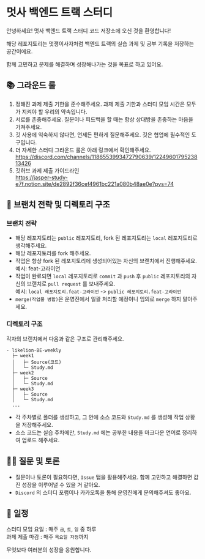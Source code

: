# 멋사 백엔드 트랙 스터디
안녕하세요! 멋사 백엔드 트랙 스터디 코드 저장소에 오신 것을 환영합니다!

해당 레포지토리는 멋쟁이사자처럼 백엔드 트랙의 실습 과제 및 공부 기록을 저장하는 공간이에요.

함께 고민하고 문제를 해결하며 성장해나가는 것을 목표로 하고 있어요.

## 📚 그라운드 룰
1. 정해진 과제 제출 기한을 준수해주세요. 과제 제출 기한과 스터디 모임 시간은 모두가 지켜야 할 우리의 약속입니다.
2. 서로를 존중해주세요. 질문이나 피드백을 할 때는 항상 상대방을 존중하는 마음을 가져주세요.
3. 깃 사용에 익숙하지 않다면, 언제든 편하게 질문해주세요. 깃은 협업에 필수적인 도구입니다.
4. 더 자세한 스터디 그라운드 룰은 아래 링크에서 확인해주세요. <br> https://discord.com/channels/1186553993472790639/1224960179523813426
5. 깃허브 과제 제출 가이드라인 <br> https://jasper-study-e7f.notion.site/de2892f36cef4961bc221a080b48ae0e?pvs=74


## 🌳 브랜치 전략 및 디렉토리 구조
### 브랜치 전략
* 해당 레포지토리는 `public` 레포지토리, fork 된 레포지토리는 `local` 레포지토리로 생각해주세요.
* 해당 레포지토리를 fork 해주세요.
* 작업은 항상 fork 된 레포지토리에 생성되어있는 자신의 브랜치에서 진행해주세요. 예시: feat-고라이언
* 작업이 완료되면 `local` 레포지토리로 `commit` 과 `push` 후 `public` 레포지토리의 자신의 브랜치로 `pull request` 를 보내주세요. <br>
  예시: `local 레포지토리.feat-고라이언` -> `public 레포지토리.feat-고라이언`
* `merge(작업물 병합)`은 운영진에서 일괄 처리할 예정이니 임의로 `merge` 하지 말아주세요.
### 디렉토리 구조
각자의 브랜치에서 다음과 같은 구조로 관리해주세요.
```
- likelion-BE-weekly
  ├─ week1
  │   ├─ Source(코드)
  │   └─ Study.md
  ├─ week2
  │   ├─ Source
  │   └─ Study.md
  ├─ week3
  │   ├─ Source
  │   └─ Study.md
  ...
```
* 각 주차별로 폴더를 생성하고, 그 안에 소스 코드와 `Study.md` 를 생성해 작업 상황을 저장해주세요.
* 소스 코드는 실습 주차에만, `Study.md` 에는 공부한 내용을 마크다운 언어로 정리하여 업로드 해주세요.
## 🙋‍♂️ 질문 및 토론
* 질문이나 토론이 필요하다면, `Issue` 탭을 활용해주세요. 함께 고민하고 해결하면 값진 성장을 이루어낼 수 있을 거 같아요.
* `Discord` 의 스터디 포럼이나 카카오톡을 통해 운영진에게 문의해주셔도 좋아요.
## 📅 일정
스터디 모임 요일 : 매주 `금`, `토`, `일` 중 하루 <br> 
과제 제출 마감 : 매주 `목요일 자정`까지

무엇보다 여러분의 성장을 응원합니다.

